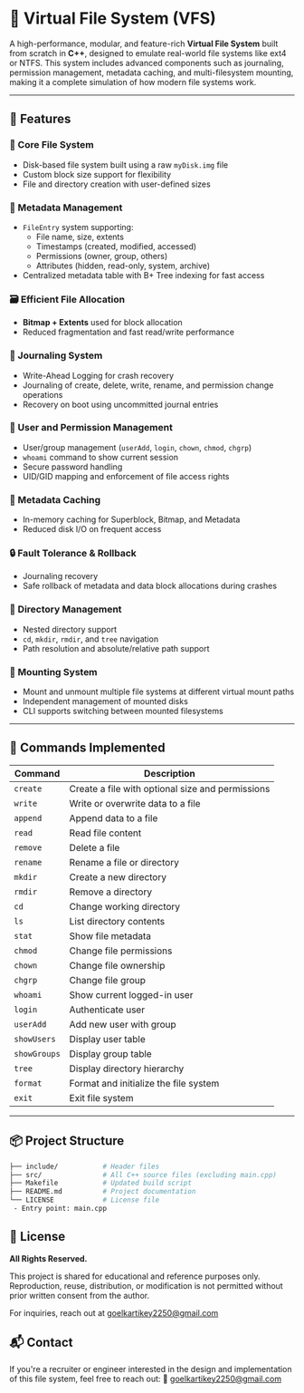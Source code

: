 # 📂 Virtual File System (VFS)

A high-performance, modular, and feature-rich **Virtual File System** built from scratch in **C++**, designed to emulate real-world file systems like ext4 or NTFS. This system includes advanced components such as journaling, permission management, metadata caching, and multi-filesystem mounting, making it a complete simulation of how modern file systems work.

---

## 🚀 Features

### 🧱 Core File System
- Disk-based file system built using a raw `myDisk.img` file
- Custom block size support for flexibility
- File and directory creation with user-defined sizes

### 📂 Metadata Management
- `FileEntry` system supporting:
  - File name, size, extents
  - Timestamps (created, modified, accessed)
  - Permissions (owner, group, others)
  - Attributes (hidden, read-only, system, archive)
- Centralized metadata table with B+ Tree indexing for fast access

### 🗃️ Efficient File Allocation
- **Bitmap + Extents** used for block allocation
- Reduced fragmentation and fast read/write performance

### 📌 Journaling System
- Write-Ahead Logging for crash recovery
- Journaling of create, delete, write, rename, and permission change operations
- Recovery on boot using uncommitted journal entries

### 👥 User and Permission Management
- User/group management (`userAdd`, `login`, `chown`, `chmod`, `chgrp`)
- `whoami` command to show current session
- Secure password handling
- UID/GID mapping and enforcement of file access rights

### 🧠 Metadata Caching
- In-memory caching for Superblock, Bitmap, and Metadata
- Reduced disk I/O on frequent access

### 🔒 Fault Tolerance & Rollback
- Journaling recovery
- Safe rollback of metadata and data block allocations during crashes

### 🌳 Directory Management
- Nested directory support
- `cd`, `mkdir`, `rmdir`, and `tree` navigation
- Path resolution and absolute/relative path support

### 🧩 Mounting System
- Mount and unmount multiple file systems at different virtual mount paths
- Independent management of mounted disks
- CLI supports switching between mounted filesystems

---

## 📘 Commands Implemented

| Command       | Description |
|---------------|-------------|
| `create`      | Create a file with optional size and permissions |
| `write`       | Write or overwrite data to a file |
| `append`      | Append data to a file |
| `read`        | Read file content |
| `remove`      | Delete a file |
| `rename`      | Rename a file or directory |
| `mkdir`       | Create a new directory |
| `rmdir`       | Remove a directory |
| `cd`          | Change working directory |
| `ls`          | List directory contents |
| `stat`        | Show file metadata |
| `chmod`       | Change file permissions |
| `chown`       | Change file ownership |
| `chgrp`       | Change file group |
| `whoami`      | Show current logged-in user |
| `login`       | Authenticate user |
| `userAdd`     | Add new user with group |
| `showUsers`   | Display user table |
| `showGroups`  | Display group table |
| `tree`        | Display directory hierarchy |
| `format`      | Format and initialize the file system |
| `exit`        | Exit file system |

---

## 📦 Project Structure

```bash
├── include/           # Header files
├── src/               # All C++ source files (excluding main.cpp)
├── Makefile           # Updated build script
├── README.md          # Project documentation
└── LICENSE            # License file
 - Entry point: main.cpp
```

## 📄 License

**All Rights Reserved.**

This project is shared for educational and reference purposes only.
Reproduction, reuse, distribution, or modification is not permitted without prior written consent from the author.

For inquiries, reach out at goelkartikey2250@gmail.com

## 📬 Contact
If you're a recruiter or engineer interested in the design and implementation of this file system, feel free to reach out:
📧 goelkartikey2250@gmail.com
